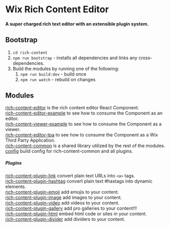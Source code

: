 # Wix Rich Content Editor

#### A super charged rich text editor with an extensible plugin system.

## Bootstrap
1. `cd rich-content`
2. `npm run bootstrap` - installs all dependencies and links any cross-dependencies.
4. Build the modules by running one of the following:
    1. `npm run build:dev` - build once
    2. `npm run watch` - rebuild on changes


## Modules


[rich-content-editor](https://github.com/wix-incubator/rich-content/tree/master/rich-content-editor) is the rich content editor React Component.  
[rich-content-editor-example](https://github.com/wix-incubator/rich-content/tree/master/rich-content-editor-example) to see how to consume the Component as an editor.  
[rich-content-viewer-example](https://github.com/wix-incubator/rich-content/tree/master/rich-content-viewer-example) to see how to consume the Component as a viewer.  
[rich-content-editor-tpa](https://github.com/wix-incubator/rich-content/tree/master/rich-content-editor-tpa) to see how to consume the Component as a Wix Third Party Application.  
[rich-content-common](https://github.com/wix-incubator/rich-content/tree/master/rich-content-common) is a shared library utilized by the rest of the modules.  
[config](https://github.com/wix-incubator/rich-content/tree/master/config) build config for rich-content-common and all plugins.  

##### Plugins

[rich-content-plugin-link](https://github.com/wix-incubator/rich-content/tree/master/rich-content-plugin-link) convert plain text URLs into `<a>` tags.  
[rich-content-plugin-hashtag](https://github.com/wix-incubator/rich-content/tree/master/rich-content-plugin-hashtag) convert plain text #hastags into dynamic elements.  
[rich-content-plugin-emoji](https://github.com/wix-incubator/rich-content/tree/master/rich-content-plugin-emoji) add emojis to your content.  
[rich-content-plugin-image](https://github.com/wix-incubator/rich-content/tree/master/rich-content-plugin-image) add images to your content.  
[rich-content-plugin-video](https://github.com/wix-incubator/rich-content/tree/master/rich-content-plugin-video) add videos to your content.  
[rich-content-plugin-gallery](https://github.com/wix-incubator/rich-content/tree/master/rich-content-plugin-gallery) add pro galleries to your content!!!  
[rich-content-plugin-html](https://github.com/wix-incubator/rich-content/tree/master/rich-content-plugin-html) embed html code or sites in your content.  
[rich-content-plugin-divider](https://github.com/wix-incubator/rich-content/tree/master/rich-content-plugin-divider) add dividers to your content.  